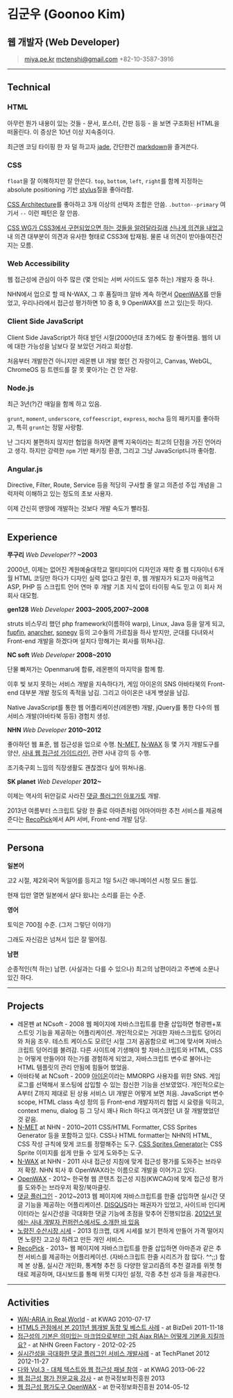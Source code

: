 # 김군우 (Goonoo Kim)
## 웹 개발자 (Web Developer)

> [miya.pe.kr](http://miya.pe.kr)
> [mctenshi@gmail.com](mailto:mctenshi@gmail.com)
> +82-10-3587-3916

------

## Technical

### HTML

아무런 뭔가 내용이 있는 것들 - 문서, 포스터, 간판 등등 - 을 보면 구조화된
HTML을 떠올린다. 이 증상은 10년 이상 지속중이다.

최근엔 코딩 타이핑 한 자 덜 하고자 [jade](http://jade-lang.com/), 간단한건
[markdown](http://daringfireball.net/projects/markdown/)을 즐겨쓴다.

### CSS

`float`을 잘 이해하지만 잘 안쓴다. `top`, `bottom`, `left`, `right`를 함께 
지정하는 absolute positioning 기반 [stylus](http://learnboost.github.io/stylus/)질을 좋아라함.

[CSS Architecture](http://mctenshi.tumblr.com/post/50642874121/css-architecture)를
좋아하고 3개 이상의 선택자 조합은 안씀. `.button--primary` 여기서 `--` 이런 패턴은
잘 안씀.

[CSS WG가 CSS3에서 구현되었으면 하는 것들을 알려달라길래](http://www.webstandards.org/2008/01/18/tell-the-css-wg-what-you-want-from-css3/)
[신나게 의견을 내었고](http://wordpress.miya.pe.kr/2008/02/13/some-css3-idea/)
내 의견 대부분이 의견과 유사한 형태로 CSS3에 탑재됨. 물론 내 의견이
받아들여진건지는 모름.

### Web Accessibility

웹 접근성에 관심이 아주 많은 (몇 안되는 서버 사이드도 얼추 하는) 개발자 중 하나.

NHN에서 업으로 할 때 N-WAX, 그 후 품질마크 알바 계속 하면서 [OpenWAX](http://openwax.net)를
만들었고, 우리나라에서 접근성 평가하면 10 중 8, 9 OpenWAX를 쓰고 있(는듯 하)다.

### Client Side JavaScript

Client Side JavaScript가 하대 받던 시절(2000년대 초?)에도 참 좋아했음. 웹의 UI에
대한 가능성을 남보다 잘 보았던 거라고 회상함.

처음부터 개발한건 아니지만 레몬펜 UI 개발 했던 건 자랑이고, Canvas, WebGL, ChromeOS
등 트렌드를 잘 못 쫓아가는 건 안 자랑.

### Node.js

최근 3년(?)간 매일을 함께 하고 있음.

`grunt`, `moment`, `underscore`, `coffeescript`, `express`, `mocha` 등의 패키지를
좋아하고, 특히 `grunt`는 정말 사랑함.

난 그다지 불편하지 않지만 협업을 하자면 콜백 지옥이라는 최고의 단점을 가진
언어라고 생각. 하지만 강력한 `npm` 기반 패키징 환경, 그리고 그냥
JavaScript니까 좋아함.

### Angular.js

Directive, Filter, Route, Service 등을 적당히 구사할 줄 알고 의존성 주입 개념을
그럭저럭 이해하고 있는 정도의 초보 사용자.

이제 간신히 맨땅에 개발하는 것보다 개발 속도가 빨라짐.

------

## Experience

**쭈구리** *Web Developer??* __~2003__

2000년, 이제는 없어진 계원예술대학교 멀티미디어 디자인과 재학 중 웹 디자이너
6개월 HTML 코딩만 하다가 디자인 실력 없다고 잘린 후, 웹 개발자가 되고자 마음먹고
ASP, PHP 등 스크립트 언어 연마 후 개발 기초 지식 없이 타이핑 속도 믿고 이 회사
저 회사 대모험.

**gen128** *Web Developer* __2003~2005,2007~2008__

struts 비스무리 했던 php framework(이름하야 warp), Linux, Java 등을 알게 되고,
[fupfin](https://www.facebook.com/fupfin), [anarcher](https://www.facebook.com/anarcher),
[sonegy](https://www.facebook.com/sonegy) 등의 고수들의 가르침을 하사 받지만,
군대를 다녀와서 Front-end 개발을 하겠다며 설치다 망해가는 회사를 뛰쳐나감.

**NC soft** *Web Developer* __2008~2010__

단물 빠져가는 Openmaru에 합류, 레몬펜의 마지막을 함께 함.

이후 빛 보지 못하는 서비스 개발을 지속하다가,
게임 아이온의 SNS 아바타북의 Front-end 대부분 개발 정도의 족적을 남김.
그리고 아이온은 내게 뱃살을 남김.

Native JavaScript를 통한 웹 어플리케이션(레몬펜) 개발, jQuery를 통한
다수의 웹 서비스 개발(아바타북 등등) 경험치 생성.

**NHN** *Web Developer* __2010~2012__

좋아하던 웹 표준, 웹 접근성을 업으로 수행. [N-MET](http://nuli.navercorp.com/sharing/fe/nmet),
[N-WAX](http://nuli.navercorp.com/sharing/fe/nwax) 등 몇 가지 개발도구를 양산,
[사내 웹 접근성 가이드라인](http://nuli.navercorp.com/sharing/a11y/nwcag), 관련
사내 강의 등 수행.

조기축구회 느낌의 직장생활도 괜찮겠다 싶어 뛰쳐나옴.

**SK planet** *Web Developer* __2012~__

이제는 역사의 뒤안길로 사라진 [댓글 플러그인 아포가토](http://readme.skplanet.com/?p=3161) 개발.

2013년 여름부터 스크립트 달랑 한 줄로 아마존처럼 어마어마한 추천 서비스를
제공해준다는 [RecoPick](https://recopick.com/)에서 API 서버, Front-end 개발 담당.

------

## Persona

**일본어**

고2 시절, 제2외국어 독일어를 등지고 1일 5시간 애니메이션 시청 모드 돌입.

현재 입만 열면 일본에서 살다 왔냐는 소리를 듣는 수준.

**영어**

토익은 700점 수준. (그저 그렇단 이야기)

그래도 자신감은 넘쳐서 입은 잘 떨어짐.

**남편**

순종적인(척 하는) 남편. (사실과는 다를 수 있으나) 최고의 남편이라고 주변에
소문나 있긴 하다.

------

## Projects

* 레몬펜 at NCsoft - 2008
  웹 페이지에 자바스크립트를 한줄 삽입하면 형광펜+포스트잇 기능을 제공하는
  어플리케이션.
  개인적으로는 거대한 자바스크립트 덩어리와 처음 조우. 테스트 케이스도 모르던 
  시절 그저 꼼꼼함으로 버그에 맞서며 자바스크립트 덩어리를 불려감.
  다른 사이트에 기생해야 할 자바스크립트와 HTML, CSS는 어떻게 만들어야 하는가를
  경험하게 되었고, 자바스크립트 변수로 불어나는 HTML 템플릿의 관리 안됨에 힘들어
  했었음.
* 아바타북 at NCsoft - 2009
  [아이온](http://aion.plaync.com)이라는 MMORPG 사용자를 위한 SNS.
  게임로그를 선택해서 포스팅에 삽입할 수 있는 참신한 기능을 선보였었다.
  개인적으로는 A부터 Z까지 제대로 된 상용 서비스 UI 개발은 어떻게 보면
  처음. JavaScript 변수 scope, HTML class 속성 정의 등 Front-end 개발자끼리 협업
  시 요령을 익히고, context menu, dialog 등 그 당시 꽤나 Rich 하다고 여겨졌던 UI
  잘 개발했었던 것 같음.
* [N-MET](http://nuli.navercorp.com/sharing/fe/nmet) at NHN - 2010~2011
  CSS/HTML Formatter, CSS Sprites Generator 등을 포함하고 있다.
  CSS나 HTML formatter는 NHN의 HTML, CSS 작성 규칙에 맞게 코드를 정렬해주는 도구.
  [CSS Sprites Generator](http://html.nhncorp.com/N-MET/guide_public/#csg)는
  CSS Sprite 이미지를 쉽게 만들 수 있게 도와주는 도구.
* [N-WAX](http://nuli.navercorp.com/sharing/fe/nwax) at NHN - 2011
  사내 접근성 지침에 맞게 접근성 평가를 도와주는 브라우저 확장.
  NHN 퇴사 후 OpenWAX라는 이름으로 개발을 이어가고 있다.
* [OpenWAX](http://openwax.net) - 2012~
  한국형 웹 콘텐츠 접근성 지침(KWCAG)에 맞게 접근성 평가를 도와주는 브라우저
  확장/북마클릿.
* [댓글 플러그인](http://readme.skplanet.com/?p=3161) - 2012~2013
  웹 페이지에 자바스크립트를 한줄 삽입하면 실시간 댓글 기능을 제공하는
  어플리케이션. [DISQUS](https://disqus.com/)라는 패권자가 있었고, 사이드바
  인디케이터라는 실시간성을 극대화한 댓글 기능에 초점을 맞추어 진행되었음.
  [2012년 말에는 사내 개발자 컨퍼런스에서도 소개한 바 있음](http://www.youtube.com/watch?v=0OkuUg7lbiM)
* [노량진 수산시장 시세](http://nrj.miya.pe.kr) - 2013
  킹크랩, 대게 시세를 보기 편하게 만들어 가격 떨어지면 노량진 고고싱 하려고 만든
  개인 서비스.
* [RecoPick](http://recopick.com) - 2013~
  웹 페이지에 자바스크립트를 한줄 삽입하면 아마존과 같은 추천 서비스를 제공하는
  어플리케이션. (자바스크립트 한줄 시리즈가 참 많다. ^^;;)
  함께 본 상품, 실시간 개인화, 통계형 추천 등 다양한 알고리즘의 추천 결과를
  위젯 형태로 제공하며, 대시보드를 통해 위젯 디자인 설정, 각종 추천 성과 등을
  제공한다.

------

## Activities

* [WAI-ARIA in Real World](http://wordpress.miya.pe.kr/2010/07/17/kwag-12%EB%B2%88%EC%A7%B8-%EB%AA%A8%EC%9E%84-%EB%B0%9C%ED%91%9C%EC%9E%90%EB%A3%8C-wai-aria-in-real-world/) - at KWAG 2010-07-17
* [HTML5 관점에서 본 2011년 웹개발 동향 및 베스트 사례](http://www.bizdeli.com/online/detail.asp?pfid=S3680) - at BizDeli 2011-11-18
* [접근성의 기본은 의미있는 마크업으로부터! 그럼 Ajax RIA는 어떻게 기본을 지킬까요?](http://nuli.navercorp.com/sharing/blog/post/990898) - at NHN Green Factory - 2012-02-25
* [실시간성을 극대화한 댓글 플러그인 서비스 개발사례](http://readme.skplanet.com/?p=3585) - at TechPlanet 2012 2012-11-27
* [다와 Vol.3 - 대체 텍스트와 웹 접근성 패널 참여](http://kwag.net/tawa/tawa-vol-3/) - at KWAG  2013-06-22
* [웹 접근성 평가 전문교육 강사](http://www.wah.or.kr/Board/brd_list.asp?brd_sn=2&search=%EC%9B%B9+%EC%A0%91%EA%B7%BC%EC%84%B1+%ED%8F%89%EA%B0%80+%EC%A0%84%EB%AC%B8%EA%B5%90%EC%9C%A1) - at 한국정보화진흥원 2013
* [웹 접근성 평가도구 OpenWAX](http://www.wah.or.kr/Board/brd_view.asp?brd_sn=2&brd_idx=940) - at 한국정보화진흥원 2014-05-12

